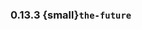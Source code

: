 ### 0.13.3 {small}`the-future`

```{rubric} Features
```


```{rubric} Performance
```


```{rubric} Bug fixes
```


```{rubric} Misc
```
